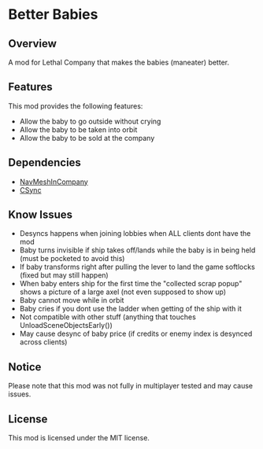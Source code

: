 # Better Babies

## Overview
A mod for Lethal Company that makes the babies (maneater) better.

## Features
This mod provides the following features:

- Allow the baby to go outside without crying
- Allow the baby to be taken into orbit
- Allow the baby to be sold at the company



## Dependencies
- [NavMeshInCompany](https://thunderstore.io/c/lethal-company/p/Kittenji/NavMeshInCompany/)
- [CSync](https://thunderstore.io/c/lethal-company/p/Sigurd/CSync/)

## Know Issues

- Desyncs happens when joining lobbies when ALL clients dont have the mod
- Baby turns invisible if ship takes off/lands while the baby is in being held (must be pocketed to avoid this)
- If baby transforms right after pulling the lever to land the game softlocks (fixed but may still happen)
- When baby enters ship for the first time the "collected scrap popup" shows a picture of a large axel (not even supposed to show up)
- Baby cannot move while in orbit
- Baby cries if you dont use the ladder when getting of the ship with it
- Not compatible with other stuff (anything that touches UnloadSceneObjectsEarly())
- May cause desync of baby price (if credits or enemy index is desynced across clients)


## Notice
Please note that this mod was not fully in multiplayer tested and may cause issues.


## License
This mod is licensed under the MIT license.
